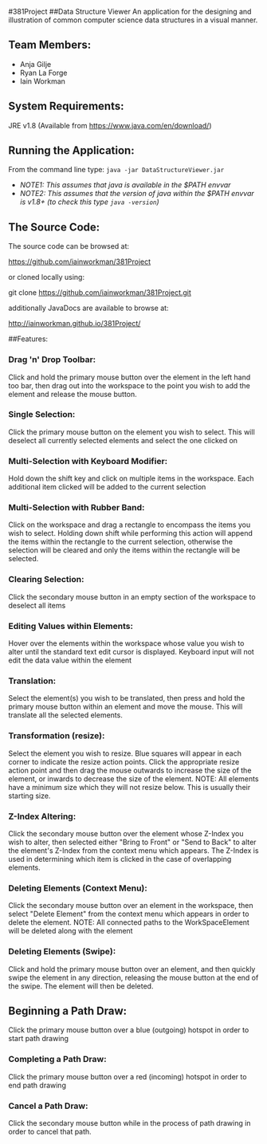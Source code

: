 #381Project
##Data Structure Viewer
An application for the designing and illustration of common computer science data structures in a visual manner.

## Team Members:
- Anja Gilje
- Ryan La Forge
- Iain Workman

## System Requirements:
JRE v1.8 (Available from https://www.java.com/en/download/)

## Running the Application:
From the command line type:
`java -jar DataStructureViewer.jar `

- *NOTE1: This assumes that java is available in the $PATH envvar*
- *NOTE2: This assumes that the version of java within the $PATH envvar is v1.8+ (to check this type `java -version`)*

## The Source Code:
The source code can be browsed at:

https://github.com/iainworkman/381Project

or cloned locally using:

git clone https://github.com/iainworkman/381Project.git

additionally JavaDocs are available to browse at:

http://iainworkman.github.io/381Project/

##Features:

### Drag 'n' Drop Toolbar: 
Click and hold the primary mouse button over the element in the left hand too bar, then drag out into the workspace to the point you wish to add the element and release the mouse button.

### Single Selection: 
Click the primary mouse button on the element you wish to select. This will deselect all currently selected elements and select the one clicked on

### Multi-Selection with Keyboard Modifier: 
Hold down the shift key and click on multiple items in the workspace. Each additional item clicked will be added to the current selection

### Multi-Selection with Rubber Band: 
Click on the workspace and drag a rectangle to encompass the items you wish to select. Holding down shift while performing this action will append the items within the rectangle to the current selection, otherwise the selection will be cleared and only the items within the rectangle will be selected.

### Clearing Selection: 
Click the secondary mouse button in an empty section of the workspace to deselect all items

### Editing Values within Elements:
Hover over the elements within the workspace whose value you wish to alter until the standard text edit cursor is displayed. Keyboard input will not edit the data value within the element

### Translation:
Select the element(s) you wish to be translated, then press and hold the primary mouse button within an element and move the mouse. This will translate all the selected elements.

### Transformation (resize):
Select the element you wish to resize. Blue squares will appear in each corner to indicate the resize action points. Click the appropriate resize action point and then drag the mouse outwards to increase the size of the element, or inwards to decrease the size of the element. NOTE: All elements have a minimum size which they will not resize below. This is usually their starting size.

### Z-Index Altering:
Click the secondary mouse button over the element whose Z-Index you wish to alter, then selected either "Bring to Front" or "Send to Back" to alter the element's Z-Index from the context menu which appears. The Z-Index is used in determining which item is clicked in the case of overlapping elements.

### Deleting Elements (Context Menu):
Click the secondary mouse button over an element in the workspace, then select "Delete Element" from the context menu which appears in order to delete the element. NOTE: All connected paths to the WorkSpaceElement will be deleted along with the element

### Deleting Elements (Swipe):
Click and hold the primary mouse button over an element, and then quickly swipe the element in any direction, releasing the mouse button at the end of the swipe. The element will then be deleted.

## Beginning a Path Draw: 
Click the primary mouse button over a blue (outgoing) hotspot in order to start path drawing

### Completing a Path Draw:
Click the primary mouse button over a red (incoming) hotspot in order to end path drawing

### Cancel a Path Draw:
Click the secondary mouse button while in the process of path drawing in order to cancel that path.

